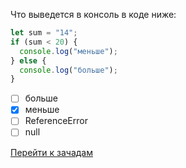 Что выведется в консоль в коде ниже:

```jsx
let sum = "14";
if (sum < 20) {
  console.log("меньше");
} else {
  console.log("больше");
}
```

- [ ] больше
- [x] меньше
- [ ] ReferenceError
- [ ] null

[Перейти к зачадам](../questions/q-1)
